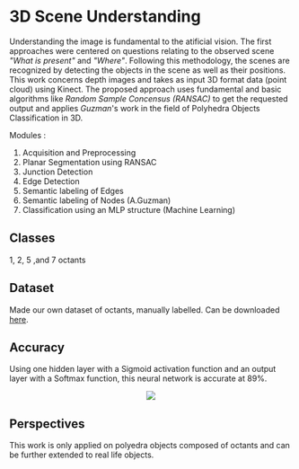 # 3D Scene Understanding
Understanding the image is fundamental to the atificial vision. The first approaches were centered
on questions relating to the observed scene _"What is present"_ and _"Where"_. Following this methodology,
the scenes are recognized by detecting the objects in the scene as well as their positions.
This work concerns depth images and takes as input 3D format data (point cloud) using Kinect.
The proposed approach uses fundamental and basic algorithms like _Random Sample Concensus (RANSAC)_ to get the requested output and applies _Guzman_'s work in the field of Polyhedra Objects Classification in 3D.

Modules : 
1. Acquisition and Preprocessing
2. Planar Segmentation using RANSAC
3. Junction Detection
4. Edge Detection
5. Semantic labeling of Edges
6. Semantic labeling of Nodes (A.Guzman)
7. Classification using an MLP structure (Machine Learning)

## Classes
1, 2, 5 ,and 7 octants

## Dataset
Made our own dataset of octants, manually labelled. Can be downloaded [here](https://drive.google.com/drive/folders/1T7yTTtDLASLWzn-XHshiRxWtCfAXRAYx?usp=sharing).
## Accuracy
Using one hidden layer with a Sigmoid activation function and an output layer with a Softmax function, this neural network is accurate at 89%.

<p align="center">
<img src="https://github.com/Rachelslh/3D_Scene_Understanding/blob/master/nn_results.png" />
</p>

## Perspectives
This work is only applied on polyedra objects composed of octants and can be further extended to real life objects.


